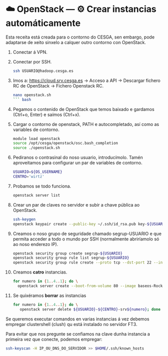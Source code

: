 # ☁️ OpenStack &mdash; ⚙️ Crear instancias automáticamente

Esta receita está creada para o contorno do CESGA, sen embargo, pode adaptarse de xeito sinxelo a calquer outro contorno con OpenStack.

1. Conectar á VPN.

2. Conectar por SSH.

    ``` bash
    ssh USUARIO@hadoop.cesga.es
    ```

3. Imos a: <https://cloud.srv.cesga.es> &rarr; Acceso a API &rarr; Descargar fichero RC de OpenStack &rarr; Fichero Openstack RC.

    ``` bash
    nano openstack.sh
    ``` bash

4. Pegamos o contenido de OpenStack que temos baixado e gardamos (Ctrl+o, Enter) e saímos (Ctrl+x).


5. Cargar o contorno de openstack, PATH e autocompletado, así como as variables de contorno.

    ``` bash
    module load openstack
    source /opt/cesga/openstack/osc.bash_completion
    source ./openstack.sh
    ```

6. Pediranos o contrasinal do noso usuario, introducímolo. Tamén aproveitamos para configurar un par de variables de contorno.

    ``` bash
    USUARIO=${OS_USERNAME}
    CENTRO='wirtz'
    ```

7. Probamos se todo funciona.

    ``` bash
    openstack server list
    ```

8. Crear un par de claves no servidor e subir a chave pública ao OpenStack.

    ``` bash
    ssh-keygen
    openstack keypair create --public-key ~/.ssh/id_rsa.pub key-${USUARIO}-${CENTRO}-srvhadoop
    ```

9. Creamos o noso grupo de seguridade chamado segrup-USUARIO e que permita acceder a todo o mundo por SSH (normalmente abriríamolo só ao noso enderezo IP).

    ``` bash
    openstack security group create segrup-${USUARIO}
    openstack security group rule list segrup-${USUARIO}
    openstack security group rule create --proto tcp --dst-port 22 --ingress --remote-ip 0.0.0.0/0 segrup-${USUARIO}
    ```

10. Creamos **catro** instancias.

    ``` bash
    for numero in {1..4..1}; do \
      openstack server create --boot-from-volume 80 --image baseos-Rocky-8.7-v4 --flavor a1.4c8m --key-name key-${USUARIO}-${CENTRO}-srvhadoop --network provnet-formacion-vlan-133 --security-group segrup-${USUARIO} ${USUARIO}-${CENTRO}-srv${numero}; done
    ```

11. Se quixéramos **borrar** as instancias

    ``` bash
    for numero in {1..4..1}; do \
       openstack server delete ${USUARIO}-${CENTRO}-srv${numero}; done
    ```

Se queremos executar comandos en varias instancias á vez debemos empregar clustershell (clush) qu está instalado no servidor FT3.

Para evitar que nos pregunte se confiamos na clave dunha instancia a primeira vez que conecte, podemos empregar:

``` bash
ssh-keyscan -H IP_OU_DNS_DO_SERVIDOR >> $HOME/.ssh/known_hosts
```